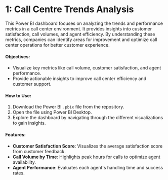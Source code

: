 # **1: Call Centre Trends Analysis**

This Power BI dashboard focuses on analyzing the trends and performance metrics in a call center environment. It provides insights into customer satisfaction, call volumes, and agent efficiency. By understanding these metrics, companies can identify areas for improvement and optimize call center operations for better customer experience.

#### Objectives:
- Visualize key metrics like call volume, customer satisfaction, and agent performance.
- Provide actionable insights to improve call center efficiency and customer support.

#### How to Use:
1. Download the Power BI `.pbix` file from the repository.
2. Open the file using Power BI Desktop.
3. Explore the dashboard by navigating through the different visualizations to gain insights.

#### Features:
- **Customer Satisfaction Score**: Visualizes the average satisfaction score from customer feedback.
- **Call Volume by Time**: Highlights peak hours for calls to optimize agent availability.
- **Agent Performance**: Evaluates each agent's handling time and success rates.

